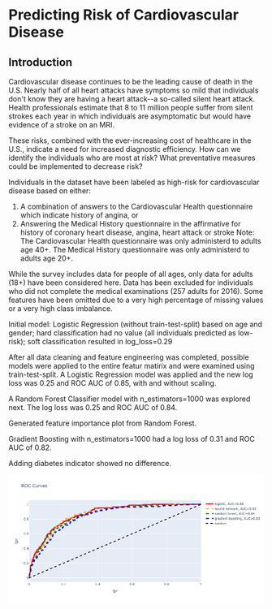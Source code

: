 # Predicting Risk of Cardiovascular Disease

## Introduction

Cardiovascular disease continues to be the leading cause of death in the U.S.  Nearly half of all heart attacks have symptoms so mild that individuals don't know they are having a heart attack--a so-called silent heart attack.  Health professionals estimate that 8 to 11 million people suffer from silent strokes each year in which individuals are asymptomatic but would have evidence of a stroke on an MRI.

These risks, combined with the ever-increasing cost of healthcare in the U.S., indicate a need for increased diagnostic efficiency.  How can we identify the individuals who are most at risk?  What preventative measures could be implemented to decrease risk?

Individuals in the dataset have been labeled as high-risk for cardiovascular disease based on either:
1. A combination of answers to the Cardiovascular Health questionnaire which indicate history of angina, or
2. Answering the Medical History questionnaire in the affirmative for history of coronary heart disease, angina, heart attack or stroke 
Note: The Cardiovascular Health questionnaire was only administerd to adults age 40+.  The Medical History questionnaire was only administerd to adults age 20+.

While the survey includes data for people of all ages, only data for adults (18+) have been considered here.
Data has been excluded for individuals who did not complete the medical examinations (257 adults for 2016).
Some features have been omitted due to a very high percentage of missing values or a very high class imbalance.

Initial model: Logistic Regression (without train-test-split) based on age and gender; hard classification had no value (all individuals predicted as low-risk); soft classification resulted in log_loss=0.29

After all data cleaning and feature engineering was completed, possible models were applied to the entire featur matirix and were examined using train-test-split.  A Logistic Regression model was applied and the new log loss was 0.25 and ROC AUC of 0.85, with and without scaling.

A Random Forest Classifier model with n_estimators=1000 was explored next. The log loss was 0.25 and ROC AUC of 0.84. 

Generated feature importance plot from Random Forest.

Gradient Boosting with n_estimators=1000 had a log loss of 0.31 and ROC AUC of 0.82.

Adding diabetes indicator showed no difference.

![ROC curves for various models](img/roc_comparison.png)